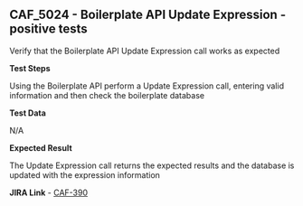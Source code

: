 ## CAF_5024 - Boilerplate API Update Expression - positive tests ##

Verify that the Boilerplate API Update Expression call works as expected

**Test Steps**

Using the Boilerplate API perform a Update Expression call, entering valid information and then check the boilerplate database

**Test Data**

N/A

**Expected Result**

The Update Expression call returns the expected results and the database is updated with the expression information

**JIRA Link** - [CAF-390](https://jira.autonomy.com/browse/CAF-390)


